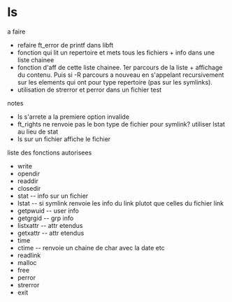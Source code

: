 # ls

a faire
- refaire ft_error de printf dans libft
- fonction qui lit un repertoire et mets tous les fichiers + info dans
	une liste chainee
- fonction d'aff de cette liste chainee. 1er parcours de la liste + affichage du
	contenu. Puis si -R parcours a nouveau en s'appelant recursivement sur les
	elements qui ont pour type repertoire (pas sur les symlinks).
- utilisation de strerror et perror dans un fichier test

notes
- ls s'arrete a la premiere option invalide
- ft_rights ne renvoie pas le bon type de fichier pour symlink? utiliser lstat au lieu de stat
- ls sur un fichier affiche le fichier

liste des fonctions autorisees
- write
- opendir
- readdir
- closedir
- stat -- info sur un fichier
- lstat -- si symlink renvoie les info du link plutot que celles du fichier link
- getpwuid -- user info
- getgrgid  -- grp info
- listxattr -- attr etendus
- getxattr -- attr etendus
- time
- ctime -- renvoie un chaine de char avec la date etc
- readlink
- malloc
- free
- perror
- strerror
- exit
